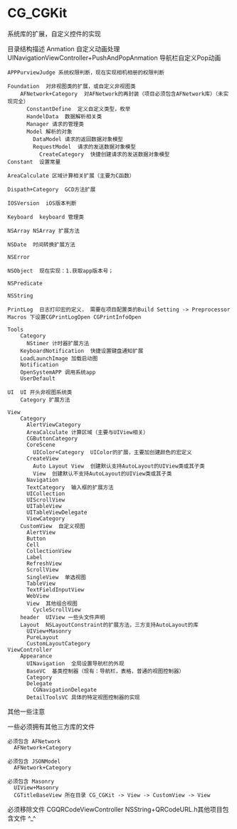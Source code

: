 # CG_CGKit
系统库的扩展，自定义控件的实现

目录结构描述
    Anmation  自定义动画处理
        UINavigationViewController+PushAndPopAnmation 导航栏自定义Pop动画
        
    APPPurviewJudge 系统权限判断，现在实现相机相册的权限判断
    
    Foundation  对非视图类的扩展，或自定义非视图类
        AFNetwork+Category  对AFNetwork的再封装（项目必须包含AFNetwork库）（未实现完全）
          ConstantDefine  定义自定义类型，枚举
          HandelData  数据解析相关类
          Manager 请求的管理类
          Model 解析的对象
            DataModel 请求的返回数据对象模型
            RequestModel  请求的发送数据对象模型
              CreateCategory  快捷创建请求的发送数据对象模型
    Constant  设置常量
    
    AreaCalculate 区域计算相关扩展（主要为C函数）
    
    Dispath+Category  GCD方法扩展
    
    IOSVersion  iOS版本判断
    
    Keyboard  keyboard 管理类
    
    NSArray NSArray 扩展方法
    
    NSDate  时间转换扩展方法
    
    NSError 
    
    NSObject  现在实现：1.获取app版本号；
    
    NSPredicate
    
    NSString
    
    PrintLog  日志打印宏的定义， 需要在项目配置类的Build Setting -> Preprocessor Macros 下设置CGPrintLogOpen CGPrintInfoOpen
    
    Tools
        Category
          NStimer 计时器扩展方法
        KeyboardNotification  快捷设置键盘通知扩展
        LoadLaunchImage 加载启动图
        Notification
        OpenSystemAPP 调用系统app
        UserDefault 
        
    UI  UI 开头非视图系统类
        Category 扩展方法
        
    View
        Category
          AlertViewCategory
          AreaCalculate 计算区域（主要与UIView相关）
          CGButtonCategory
          CoreScene
            UIColor+Category  UIColor的扩展，主要加创建颜色的宏定义
          CreateView
            Auto Layout View  创建默认支持AutoLayout的UIView类或其子类
            View  创建默认不支持AutoLayout的UIView类或其子类
          Navigation
          TextCategory  输入框的扩展方法
          UICollection
          UIScrollView
          UITableView
          UITableViewDelegate
          ViewCategory
        CustomView  自定义视图
          AlertView
          Button
          Cell
          CollectionView
          Label
          RefreshView
          ScrollView
          SingleView  单选视图
          TableView
          TextFieldInputView 
          WebView
          View  其他组合视图
            CycleScrollView
        header  UIView 一些头文件声明
        Layout  NSLayoutConstraint的扩展方法，三方支持AutoLayout的库
          UIView+Masonry
          PureLayout
          CustomLayoutCategory
    ViewController
        Appearance  
          UINavigation  全局设置导航栏的外观
          BaseVC  基类控制器（现有：导航栏，表格，普通的视图控制器）
          Category
          Delegate
            CGNavigationDelegate
          DetailToolsVC 具体的特定视图控制器的实现

其他一些注意

  一些必须拥有其他三方库的文件
  
    必须包含 AFNetwork
      AFNetwork+Category 
    
    必须包含 JSONModel
      AFNetwork+Category
      
    必须包含 Masonry
      UIView+Masonry  
      CGTitleBaseView 所在目录 CG_CGKit -> View -> CustomView -> View
      
  必须移除文件
    CGQRCodeViewController  NSString+QRCodeURL.h其他项目包含文件 ^_^
